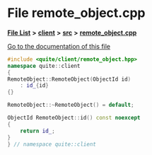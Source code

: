 

# File remote\_object.cpp

[**File List**](files.md) **>** [**client**](dir_66fcfc6cbdc0959ca004c79e577b2983.md) **>** [**src**](dir_e2c39676c5a8632601778e1e1ba34ff3.md) **>** [**remote\_object.cpp**](client_2src_2remote__object_8cpp.md)

[Go to the documentation of this file](client_2src_2remote__object_8cpp.md)


```C++
#include <quite/client/remote_object.hpp>
namespace quite::client
{
RemoteObject::RemoteObject(ObjectId id)
    : id_{id}
{}

RemoteObject::~RemoteObject() = default;

ObjectId RemoteObject::id() const noexcept
{
    return id_;
}
} // namespace quite::client
```



